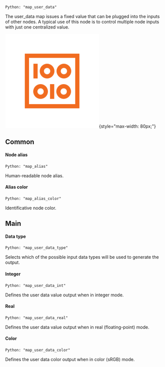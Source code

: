 `Python: "map_user_data"`

The user_data map issues a fixed value that can be plugged into the inputs of other nodes. A typical use of this node is to control multiple node inputs with just one centralized value.

![Icon](map_user_data_swatch.png "Icon"){style="max-width: 80px;"}

## Common

#### Node alias
`Python: "map_alias"`

Human-readable node alias.

#### Alias color
`Python: "map_alias_color"`

Identificative node color.

## Main

#### Data type
`Python: "map_user_data_type"`

Selects which of the possible input data types will be used to generate the output.

#### Integer
`Python: "map_user_data_int"`

Defines the user data value output when in integer mode.

#### Real
`Python: "map_user_data_real"`

Defines the user data value output when in real (floating-point) mode.

#### Color
`Python: "map_user_data_color"`

Defines the user data color output when in color (sRGB) mode.


